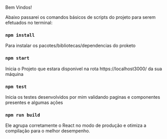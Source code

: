 Bem Vindos!

Abaixo passarei os comandos básicos de scripts do projeto para serem efetuados no terminal:

### `npm install`

Para instalar os pacotes/bibliotecas/dependencias do proketo

### `npm start`

Inicia o Projeto que estara disponivel na rota https://localhost3000/ da sua máquina

### `npm test`

Inicia os testes desenvolvidos por mim validando paginas e componentes presentes e algumas ações

### `npm run build`

Ele agrupa corretamente o React no modo de produção e otimiza a compilação para o melhor desempenho.


